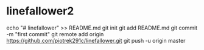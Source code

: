 # linefallower2
echo "# linefallower" >> README.md git init git add README.md git commit -m "first commit" git remote add origin https://github.com/piotrek291c/linefallower.git git push -u origin master

